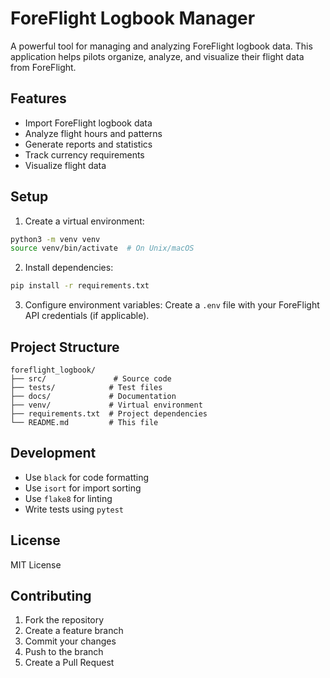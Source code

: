 # ForeFlight Logbook Manager

A powerful tool for managing and analyzing ForeFlight logbook data. This application helps pilots organize, analyze, and visualize their flight data from ForeFlight.

## Features

- Import ForeFlight logbook data
- Analyze flight hours and patterns
- Generate reports and statistics
- Track currency requirements
- Visualize flight data

## Setup

1. Create a virtual environment:
```bash
python3 -m venv venv
source venv/bin/activate  # On Unix/macOS
```

2. Install dependencies:
```bash
pip install -r requirements.txt
```

3. Configure environment variables:
Create a `.env` file with your ForeFlight API credentials (if applicable).

## Project Structure

```
foreflight_logbook/
├── src/               # Source code
├── tests/            # Test files
├── docs/             # Documentation
├── venv/             # Virtual environment
├── requirements.txt  # Project dependencies
└── README.md         # This file
```

## Development

- Use `black` for code formatting
- Use `isort` for import sorting
- Use `flake8` for linting
- Write tests using `pytest`

## License

MIT License

## Contributing

1. Fork the repository
2. Create a feature branch
3. Commit your changes
4. Push to the branch
5. Create a Pull Request 